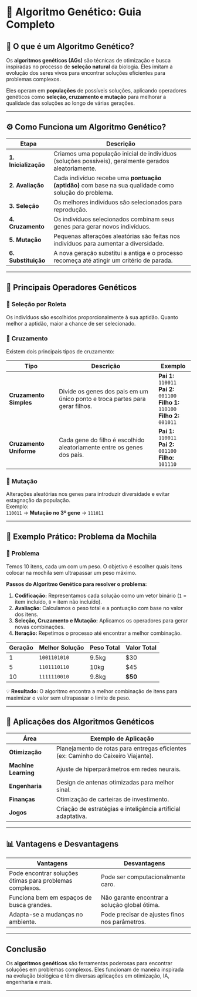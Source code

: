 # 📌 **Algoritmo Genético: Guia Completo**  

## 🔹 **O que é um Algoritmo Genético?**  

Os **algoritmos genéticos (AGs)** são técnicas de otimização e busca inspiradas no processo de **seleção natural** da biologia. Eles imitam a evolução dos seres vivos para encontrar soluções eficientes para problemas complexos.  

Eles operam em **populações** de possíveis soluções, aplicando operadores genéticos como **seleção, cruzamento e mutação** para melhorar a qualidade das soluções ao longo de várias gerações.  

---

## ⚙️ **Como Funciona um Algoritmo Genético?**  

| **Etapa**        | **Descrição** |
|------------------|--------------|
| **1. Inicialização** | Criamos uma população inicial de indivíduos (soluções possíveis), geralmente gerados aleatoriamente. |
| **2. Avaliação** | Cada indivíduo recebe uma **pontuação (aptidão)** com base na sua qualidade como solução do problema. |
| **3. Seleção** | Os melhores indivíduos são selecionados para reprodução. |
| **4. Cruzamento** | Os indivíduos selecionados combinam seus genes para gerar novos indivíduos. |
| **5. Mutação** | Pequenas alterações aleatórias são feitas nos indivíduos para aumentar a diversidade. |
| **6. Substituição** | A nova geração substitui a antiga e o processo recomeça até atingir um critério de parada. |

---

## 🧬 **Principais Operadores Genéticos**  

### 🔸 **Seleção por Roleta**  
Os indivíduos são escolhidos proporcionalmente à sua aptidão. Quanto melhor a aptidão, maior a chance de ser selecionado.

### 🔹 **Cruzamento**  
Existem dois principais tipos de cruzamento:  

| **Tipo** | **Descrição** | **Exemplo** |
|----------|--------------|-------------|
| **Cruzamento Simples** | Divide os genes dos pais em um único ponto e troca partes para gerar filhos. | **Pai 1:** `110011`<br>**Pai 2:** `001100`<br>**Filho 1:** `110100`<br>**Filho 2:** `001011` |
| **Cruzamento Uniforme** | Cada gene do filho é escolhido aleatoriamente entre os genes dos pais. | **Pai 1:** `110011`<br>**Pai 2:** `001100`<br>**Filho:** `101110` |

### 🔸 **Mutação**  
Alterações aleatórias nos genes para introduzir diversidade e evitar estagnação da população.  
Exemplo:  
`110011` → **Mutação no 3º gene** → `111011`

---

## 📌 **Exemplo Prático: Problema da Mochila**  

### 🔹 **Problema**  
Temos 10 itens, cada um com um peso. O objetivo é escolher quais itens colocar na mochila sem ultrapassar um peso máximo.  

**Passos do Algoritmo Genético para resolver o problema:**  
1. **Codificação:** Representamos cada solução como um vetor binário (`1` = item incluído, `0` = item não incluído).  
2. **Avaliação:** Calculamos o peso total e a pontuação com base no valor dos itens.  
3. **Seleção, Cruzamento e Mutação:** Aplicamos os operadores para gerar novas combinações.  
4. **Iteração:** Repetimos o processo até encontrar a melhor combinação.  

| **Geração** | **Melhor Solução** | **Peso Total** | **Valor Total** |
|------------|------------------|---------------|---------------|
| 1          | `1001101010`     | 9.5kg         | $30          |
| 5          | `1101110110`     | 10kg          | $45          |
| 10         | `1111110010`     | 9.8kg         | **$50**      |

💡 **Resultado:** O algoritmo encontra a melhor combinação de itens para maximizar o valor sem ultrapassar o limite de peso.  

---

## 🎯 **Aplicações dos Algoritmos Genéticos**  

| **Área** | **Exemplo de Aplicação** |
|----------|--------------------------|
| **Otimização** | Planejamento de rotas para entregas eficientes (ex: Caminho do Caixeiro Viajante). |
| **Machine Learning** | Ajuste de hiperparâmetros em redes neurais. |
| **Engenharia** | Design de antenas otimizadas para melhor sinal. |
| **Finanças** | Otimização de carteiras de investimento. |
| **Jogos** | Criação de estratégias e inteligência artificial adaptativa. |

---

## 📊 **Vantagens e Desvantagens**  

| **Vantagens** | **Desvantagens** |
|--------------|----------------|
| Pode encontrar soluções ótimas para problemas complexos. | Pode ser computacionalmente caro. |
| Funciona bem em espaços de busca grandes. | Não garante encontrar a solução global ótima. |
| Adapta-se a mudanças no ambiente. | Pode precisar de ajustes finos nos parâmetros. |

---

## **Conclusão**  
Os **algoritmos genéticos** são ferramentas poderosas para encontrar soluções em problemas complexos. Eles funcionam de maneira inspirada na evolução biológica e têm diversas aplicações em otimização, IA, engenharia e mais.  

---
